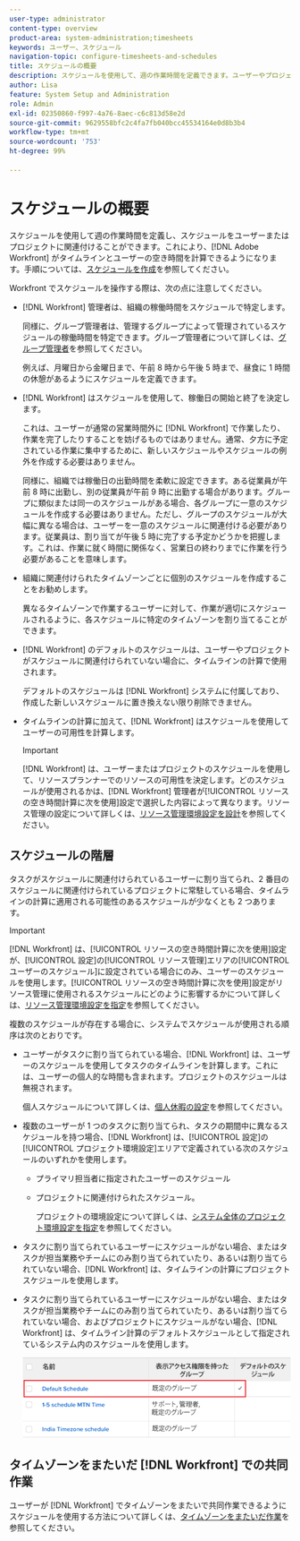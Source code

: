```yaml
---
user-type: administrator
content-type: overview
product-area: system-administration;timesheets
keywords: ユーザー、スケジュール
navigation-topic: configure-timesheets-and-schedules
title: スケジュールの概要
description: スケジュールを使用して、週の作業時間を定義できます。ユーザーやプロジェクトに、スケジュールを関連付けることができます。これにより、 [!DNL Adobe Workfront]  がタイムラインとユーザーの空き時間を計算します。手順については、スケジュールを作成を参照してください。
author: Lisa
feature: System Setup and Administration
role: Admin
exl-id: 02350860-f997-4a76-8aec-c6c813d58e2d
source-git-commit: 9629558bfc2c4fa7fb040bcc45534164e0d8b3b4
workflow-type: tm+mt
source-wordcount: '753'
ht-degree: 99%

---
```


# スケジュールの概要

<!-- Audited: 1/2024 -->

<!--
<span class="preview">The highlighted information on this page refers to functionality not yet generally available. It is available only in the Preview environment for all customers. After the monthly releases to Production, the same features are also available in the Production environment for customers who enabled fast releases. </span>   

<span class="preview">For information about fast releases, see [Enable or disable fast releases for your organization](/help/quicksilver/administration-and-setup/set-up-workfront/configure-system-defaults/enable-fast-release-process.md). </span>  

-->

スケジュールを使用して週の作業時間を定義し、スケジュールをユーザーまたはプロジェクトに関連付けることができます。これにより、[!DNL Adobe Workfront] がタイムラインとユーザーの空き時間を計算できるようになります。手順については、[スケジュールを作成](../../../administration-and-setup/set-up-workfront/configure-timesheets-schedules/create-schedules.md)を参照してください。

Workfront でスケジュールを操作する際は、次の点に注意してください。

* [!DNL Workfront] 管理者は、組織の稼働時間をスケジュールで特定します。

  同様に、グループ管理者は、管理するグループによって管理されているスケジュールの稼働時間を特定できます。グループ管理者について詳しくは、[グループ管理者](../../../administration-and-setup/manage-groups/group-roles/group-administrators.md)を参照してください。

  例えば、月曜日から金曜日まで、午前 8 時から午後 5 時まで、昼食に 1 時間の休憩があるようにスケジュールを定義できます。

* [!DNL Workfront] はスケジュールを使用して、稼働日の開始と終了を決定します。

  これは、ユーザーが通常の営業時間外に [!DNL Workfront] で作業したり、作業を完了したりすることを妨げるものではありません。通常、夕方に予定されている作業に集中するために、新しいスケジュールやスケジュールの例外を作成する必要はありません。

  同様に、組織では稼働日の出勤時間を柔軟に設定できます。ある従業員が午前 8 時に出勤し、別の従業員が午前 9 時に出勤する場合があります。グループに類似または同一のスケジュールがある場合、各グループに一意のスケジュールを作成する必要はありません。ただし、グループのスケジュールが大幅に異なる場合は、ユーザーを一意のスケジュールに関連付ける必要があります。従業員は、割り当てが午後 5 時に完了する予定かどうかを把握します。これは、作業に就く時間に関係なく、営業日の終わりまでに作業を行う必要があることを意味します。

* 組織に関連付けられたタイムゾーンごとに個別のスケジュールを作成することをお勧めします。

  異なるタイムゾーンで作業するユーザーに対して、作業が適切にスケジュールされるように、各スケジュールに特定のタイムゾーンを割り当てることができます。

* [!DNL Workfront] のデフォルトのスケジュールは、ユーザーやプロジェクトがスケジュールに関連付けられていない場合に、タイムラインの計算で使用されます。

  デフォルトのスケジュールは [!DNL Workfront] システムに付属しており、作成した新しいスケジュールに置き換えない限り削除できません。

* タイムラインの計算に加えて、[!DNL Workfront] はスケジュールを使用してユーザーの可用性を計算します。

  >[!IMPORTANT]
  >
  >[!DNL Workfront] は、ユーザーまたはプロジェクトのスケジュールを使用して、リソースプランナーでのリソースの可用性を決定します。どのスケジュールが使用されるかは、[!DNL Workfront] 管理者が[!UICONTROL リソースの空き時間計算に次を使用]設定で選択した内容によって異なります。リソース管理の設定について詳しくは、[リソース管理環境設定を設計](../../../administration-and-setup/set-up-workfront/configure-system-defaults/configure-resource-mgmt-preferences.md)を参照してください。

## スケジュールの階層

タスクがスケジュールに関連付けられているユーザーに割り当てられ、2 番目のスケジュールに関連付けられているプロジェクトに常駐している場合、タイムラインの計算に適用される可能性のあるスケジュールが少なくとも 2 つあります。

>[!IMPORTANT]
>
>[!DNL Workfront] は、[!UICONTROL リソースの空き時間計算に次を使用]設定が、[!UICONTROL 設定]の[!UICONTROL リソース管理]エリアの[!UICONTROL ユーザーのスケジュール]に設定されている場合にのみ、ユーザーのスケジュールを使用します。[!UICONTROL リソースの空き時間計算に次を使用]設定がリソース管理に使用されるスケジュールにどのように影響するかについて詳しくは、[リソース管理環境設定を指定](../../../administration-and-setup/set-up-workfront/configure-system-defaults/configure-resource-mgmt-preferences.md)を参照してください。

複数のスケジュールが存在する場合に、システムでスケジュールが使用される順序は次のとおりです。

<!--Replace the first bullet below with this when the setting releases: 
* When one user is assigned to a task, the following scenarios exist, depending on what environment you use: 

   * In the Production environment, [!DNL Workfront] uses the user's schedule for calculating the timeline of the task. This also includes the personal time of the user. The schedule of the project is ignored.

      For more information about personal time, see [Configure personal time off](../../../workfront-basics/manage-your-account-and-profile/configuring-your-user-profile/personal-time-overview.md).

   * <span class="preview">In the Preview environment, [!DNL Workfront] uses either one of the following schedules, as defined in the [!UICONTROL Project Preferences] area of [!UICONTROL Setup]:</span>

      * <span class="preview">The schedule of the user who is assigned to the task </span>
      * <span class="preview">The schedule associated with the project.</span>

-->

* ユーザーがタスクに割り当てられている場合、[!DNL Workfront] は、ユーザーのスケジュールを使用してタスクのタイムラインを計算します。これには、ユーザーの個人的な時間も含まれます。プロジェクトのスケジュールは無視されます。

  個人スケジュールについて詳しくは、[個人休暇の設定](../../../workfront-basics/manage-your-account-and-profile/configuring-your-user-profile/personal-time-overview.md)を参照してください。

* 複数のユーザーが 1 つのタスクに割り当てられ、タスクの期間中に異なるスケジュールを持つ場合、[!DNL Workfront] は、[!UICONTROL 設定]の[!UICONTROL プロジェクト環境設定]エリアで定義されている次のスケジュールのいずれかを使用します。

   * プライマリ担当者に指定されたユーザーのスケジュール
   * プロジェクトに関連付けられたスケジュール。

     プロジェクトの環境設定について詳しくは、[システム全体のプロジェクト環境設定を指定](../../../administration-and-setup/set-up-workfront/configure-system-defaults/set-project-preferences.md)を参照してください。

* タスクに割り当てられているユーザーにスケジュールがない場合、またはタスクが担当業務やチームにのみ割り当てられていたり、あるいは割り当てられていない場合、[!DNL Workfront] は、タイムラインの計算にプロジェクトスケジュールを使用します。
* タスクに割り当てられているユーザーにスケジュールがない場合、またはタスクが担当業務やチームにのみ割り当てられていたり、あるいは割り当てられていない場合、およびプロジェクトにスケジュールがない場合、[!DNL Workfront] は、タイムライン計算のデフォルトスケジュールとして指定されているシステム内のスケジュールを使用します。

  ![](assets/default-schedule.png)

## タイムゾーンをまたいだ [!DNL Workfront] での共同作業

ユーザーが [!DNL Workfront] でタイムゾーンをまたいで共同作業できるようにスケジュールを使用する方法について詳しくは、[タイムゾーンをまたいだ作業](../../../workfront-basics/tips-tricks-and-troubleshooting/working-across-timezones.md)を参照してください。
